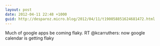 ```yaml
---
layout: post
date: 2012-04-11 22:48 +1000
guid: http://desparoz.micro.blog/2012/04/11/t190058851624681472.html
---
```

Much of google apps be coming flaky. RT @kcarruthers: now google calendar is getting flaky
